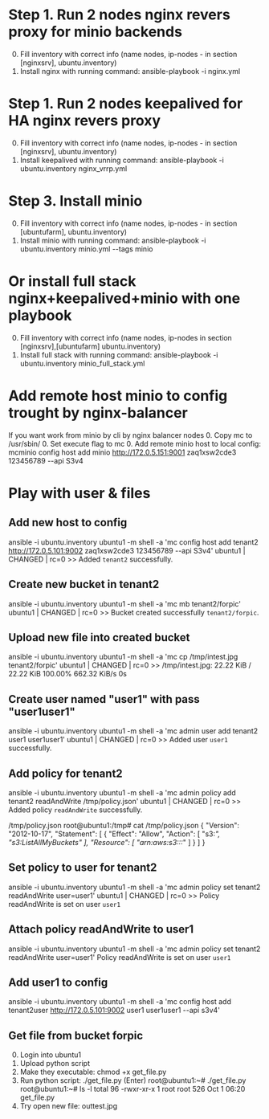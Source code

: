 # Step 1. Run 2 nodes nginx revers proxy for minio backends
0. Fill inventory with correct info (name nodes, ip-nodes - in section [nginxsrv], ubuntu.inventory)
0. Install nginx with running command: ansible-playbook -i nginx.yml

# Step 1. Run 2 nodes keepalived for HA nginx revers proxy
0. Fill inventory with correct info (name nodes, ip-nodes - in section [nginxsrv], ubuntu.inventory)
0. Install keepalived with running command: ansible-playbook -i ubuntu.inventory nginx_vrrp.yml

# Step 3. Install minio
0. Fill inventory with correct info (name nodes, ip-nodes - in section [ubuntufarm], ubuntu.inventory)
0. Install minio with running command: ansible-playbook -i ubuntu.inventory minio.yml --tags minio

# Or install full stack nginx+keepalived+minio with one playbook
0. Fill inventory with correct info (name nodes, ip-nodes in section [nginxsrv],[ubuntufarm] ubuntu.inventory)
0. Install full stack with running command: ansible-playbook -i ubuntu.inventory minio_full_stack.yml

# Add remote host minio to config trought by nginx-balancer
If you want work from minio by cli by nginx balancer nodes
0. Copy mc to /usr/sbin/
0. Set execute flag to mc
0. Add remote minio host to local config:  mcminio config host add minio http://172.0.5.151:9001 zaq1xsw2cde3 123456789 --api S3v4 

# Play with user & files
## Add new host to config
ansible -i ubuntu.inventory ubuntu1 -m shell -a 'mc config host add tenant2 http://172.0.5.101:9002 zaq1xsw2cde3 123456789 --api S3v4'
ubuntu1 | CHANGED | rc=0 >>
Added `tenant2` successfully.

## Create new bucket in tenant2
ansible -i ubuntu.inventory ubuntu1 -m shell -a 'mc mb tenant2/forpic'
ubuntu1 | CHANGED | rc=0 >>
Bucket created successfully `tenant2/forpic`.

## Upload new file into created bucket
ansible -i ubuntu.inventory ubuntu1 -m shell -a 'mc cp /tmp/intest.jpg tenant2/forpic'
ubuntu1 | CHANGED | rc=0 >>
/tmp/intest.jpg:  22.22 KiB / 22.22 KiB  100.00% 662.32 KiB/s 0s

## Create user named "user1" with pass "user1user1"
ansible -i ubuntu.inventory ubuntu1 -m shell -a 'mc admin user add tenant2 user1 user1user1'
ubuntu1 | CHANGED | rc=0 >>
Added user `user1` successfully.

## Add policy for tenant2
ansible -i ubuntu.inventory ubuntu1 -m shell -a 'mc admin policy add tenant2 readAndWrite /tmp/policy.json'
ubuntu1 | CHANGED | rc=0 >>
Added policy `readAndWrite` successfully.

/tmp/policy.json
root@ubuntu1:/tmp# cat /tmp/policy.json
{
 "Version": "2012-10-17",
 "Statement": [
   {
     "Effect": "Allow",
     "Action": [
       "s3:*",
   "s3:ListAllMyBuckets"
     ],
     "Resource": [
       "arn:aws:s3:::*"
     ]
   }
 ]
}

## Set policy to user for tenant2
ansible -i ubuntu.inventory ubuntu1 -m shell -a 'mc admin policy set tenant2 readAndWrite user=user1'
ubuntu1 | CHANGED | rc=0 >>
Policy readAndWrite is set on user `user1`

## Attach policy readAndWrite to user1
ansible -i ubuntu.inventory ubuntu1 -m shell -a 'mc admin policy set tenant2 readAndWrite user=user1'
Policy readAndWrite is set on user `user1`

## Add user1 to config
ansible -i ubuntu.inventory ubuntu1 -m shell -a 'mc config host add tenant2user http://172.0.5.101:9002 user1 user1user1 --api s3v4'

## Get file from bucket forpic
0. Login into ubuntu1
0. Upload python script
0. Make they executable: chmod +x get_file.py
0. Run python script: ./get_file.py (Enter)
root@ubuntu1:~# ./get_file.py
root@ubuntu1:~# ls -l
total 96
-rwxr-xr-x 1 root root   526 Oct  1 06:20 get_file.py
0. Try open new file: outtest.jpg
